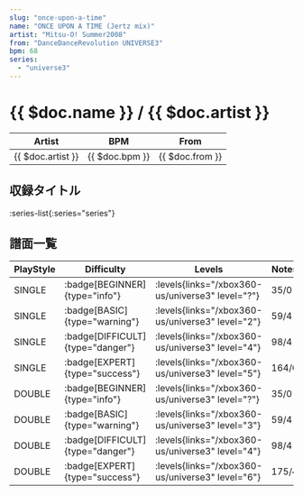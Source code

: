 ```yaml
---
slug: "once-upon-a-time"
name: "ONCE UPON A TIME (Jertz mix)"
artist: "Mitsu-O! Summer2008"
from: "DanceDanceRevolution UNIVERSE3"
bpm: 68
series:
  - "universe3"
---
```


# {{ $doc.name }} / {{ $doc.artist }}

|Artist|BPM|From|
|------|---|----|
|{{ $doc.artist }}|{{ $doc.bpm }}|{{ $doc.from }}|

## 収録タイトル

:series-list{:series="series"}

## 譜面一覧

|PlayStyle|Difficulty|Levels|Notes|Movie|
|---------|----------|------|-----|-----|
|SINGLE| :badge[BEGINNER]{type="info"}|<div class="field is-grouped is-grouped-multiline"> :levels{links="/xbox360-us/universe3" level="?"}</div>|35/0||
|SINGLE| :badge[BASIC]{type="warning"}|<div class="field is-grouped is-grouped-multiline"> :levels{links="/xbox360-us/universe3" level="2"}</div>|59/4||
|SINGLE| :badge[DIFFICULT]{type="danger"}|<div class="field is-grouped is-grouped-multiline"> :levels{links="/xbox360-us/universe3" level="4"}</div>|98/4||
|SINGLE| :badge[EXPERT]{type="success"}|<div class="field is-grouped is-grouped-multiline"> :levels{links="/xbox360-us/universe3" level="5"}</div>|164/0||
|DOUBLE| :badge[BEGINNER]{type="info"}|<div class="field is-grouped is-grouped-multiline"> :levels{links="/xbox360-us/universe3" level="?"}</div>|35/0||
|DOUBLE| :badge[BASIC]{type="warning"}|<div class="field is-grouped is-grouped-multiline"> :levels{links="/xbox360-us/universe3" level="3"}</div>|59/4||
|DOUBLE| :badge[DIFFICULT]{type="danger"}|<div class="field is-grouped is-grouped-multiline"> :levels{links="/xbox360-us/universe3" level="4"}</div>|98/4||
|DOUBLE| :badge[EXPERT]{type="success"}|<div class="field is-grouped is-grouped-multiline"> :levels{links="/xbox360-us/universe3" level="6"}</div>|175/4||
